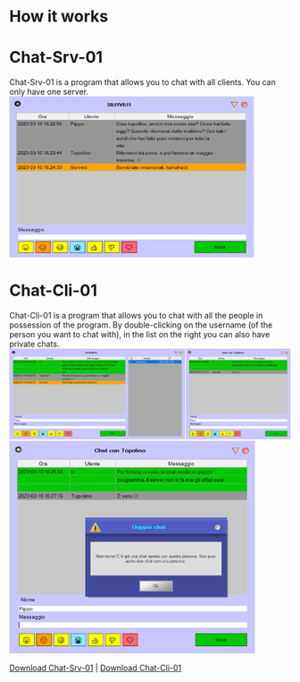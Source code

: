 # How it works

# Chat-Srv-01
Chat-Srv-01 is a program that allows you to chat with all clients.
You can only have one server.
![Image](./Image/Chat-Srv-01-imm.png "icon")

# Chat-Cli-01
Chat-Cli-01 is a program that allows you to chat with all the people
in possession of the program. By double-clicking on the username
(of the person you want to chat with), in the list on the right
you can also have private chats.
![Image](./Image/Chat-Cli-01-imm1.0.png "icon")
![Image](./Image/Chat-Cli-01-imm2.0.png "icon")

[Download Chat-Srv-01](https://github.com/AbdullahXPlab/POWER-KI-APPS/raw/main/Chat-Cli-Srv-01/Chat-Srv-01.pwk)
|
[Download Chat-Cli-01](https://github.com/AbdullahXPlab/POWER-KI-APPS/raw/main/Chat-Cli-Srv-01/Chat-Cli-01.pwk)
